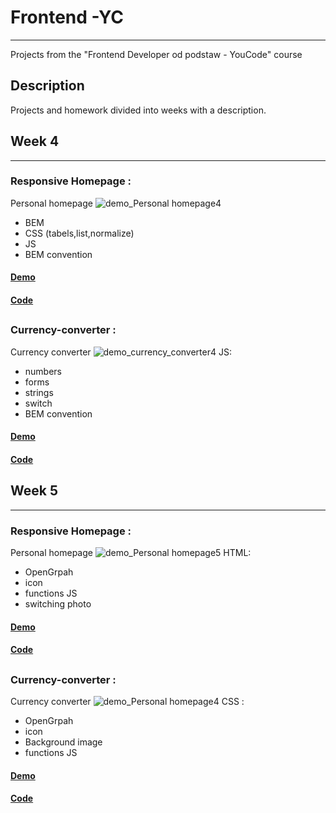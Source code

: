 # Frontend -YC
******
Projects from the "Frontend Developer od podstaw - YouCode" course

## Description
Projects and homework divided into weeks with a description.


## Week 4
******
### Responsive Homepage :
Personal homepage
<img src="https://github.com/dominikblak/Frontend-YC/blob/master/Tydzien-4/homepage/img/Animation.gif" alt="demo_Personal homepage4" >
- BEM
- CSS (tabels,list,normalize)
- JS
- BEM convention
#### [Demo](https://dominikblak.github.io/Frontend-YC/Tydzien-4/homepage/)
#### [Code](https://github.com/dominikblak/Frontend-YC/tree/master/Tydzien-4/homepage)
##
### Currency-converter :
Currency converter
<img src="https://github.com/dominikblak/Frontend-YC/blob/master/Tydzien-4/currency-converter/img/animation_currency_converter.gif" alt="demo_currency_converter4" >
JS:
- numbers
- forms
- strings
- switch
- BEM convention
#### [Demo](https://dominikblak.github.io/Frontend-YC/Tydzien-4/currency-converter/)
#### [Code](https://github.com/dominikblak/Frontend-YC/tree/master/Tydzien-4/currency-converter)

## Week 5
******
### Responsive Homepage :
Personal homepage
<img src="https://github.com/dominikblak/Frontend-YC/blob/master/Tydzien-5/homepage/img/Animation_homepage5.gif" alt="demo_Personal homepage5" >
HTML:
- OpenGrpah
- icon
- functions JS
- switching photo
#### [Demo](https://dominikblak.github.io/Frontend-YC/Tydzien-5/homepage/)
#### [Code](https://github.com/dominikblak/Frontend-YC/tree/master/Tydzien-5/homepage)
##
### Currency-converter :
Currency converter
<img src="https://github.com/dominikblak/Frontend-YC/blob/master/Tydzien-5/homepage/img/Animation_homepage5.gif" alt="demo_Personal homepage4" >
CSS :
- OpenGrpah
- icon
- Background image
- functions JS
#### [Demo](https://dominikblak.github.io/Frontend-YC/Tydzien-5/currency-converter/)
#### [Code](https://github.com/dominikblak/Frontend-YC/tree/master/Tydzien-5/currency-converter)
